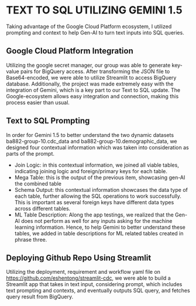 # TEXT TO SQL UTILIZING GEMINI 1.5

Taking advantage of the Google Cloud Platform ecosystem, I utilized prompting and context to help Gen-AI to turn text inputs into SQL queries.

## Google Cloud Platform Integration
Utilizing the google secret manager, our group was able to generate key-value pairs for BigQuery access. After transforming the JSON file to Base64-encoded, we were able to utilize Streamlit to access BigQuery database.
Additionally, the project was made extremely easy with the integration of Gemini, which is a key part to our Text to SQL update. The Google-ecosystem allows easy integration and connection, making this process easier than usual.

## Text to SQL Prompting
In order for Gemini 1.5 to better understand the two dynamic datasets ba882-group-10.cdc_data and ba882-group-10.demographic_data, we designed four contextual information which was taken into consideration as parts of the prompt.
- Join Logic: in this contextual information, we joined all viable tables, indicating joining logic and foreign/primary keys for each table.
- Mega Table: this is the output of the previous item, showcasing gen-AI the combined table
- Schema Output: this contextual information showcases the data type of each table, further allowing the SQL operations to work successfully. This is important as several foreign keys have different data types across different tables.
- ML Table Description: Along the app testings, we realized that the Gen-AI does not perform as well for any inputs asking for the machine learning information. Hence,  to help Gemini to better understand these tables, we added in table descriptions for ML related tables created in phrase three.

## Deploying Github Repo Using Streamlit 
Utilizing the deployment, requirement and workflow yaml file on https://github.com/eshentong/streamlit-cdc, we were able to build a Streamlit app that takes in text input, considering prompt, which includes text prompting and contexts, and eventually outputs SQL query, and fetches query result from BigQuery.
